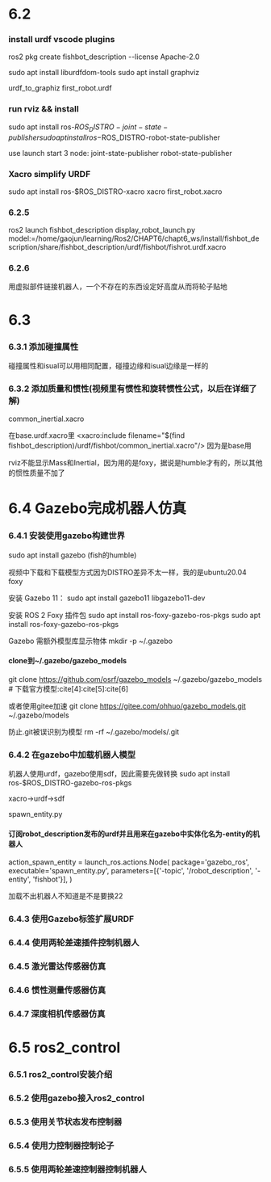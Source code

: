 # 6.2

### install urdf vscode plugins
ros2 pkg create fishbot_description --license Apache-2.0

sudo apt install liburdfdom-tools
sudo apt install graphviz

urdf_to_graphiz first_robot.urdf


### run rviz && install
sudo apt install ros-$ROS_DISTRO-joint-state-publisher
sudo apt install ros-$ROS_DISTRO-robot-state-publisher


use launch start 3 node:
joint-state-publisher
robot-state-publisher


### Xacro simplify URDF
sudo apt install ros-$ROS_DISTRO-xacro
xacro first_robot.xacro


### 6.2.5
ros2 launch fishbot_description display_robot_launch.py model:=/home/gaojun/learning/Ros2/CHAPT6/chapt6_ws/install/fishbot_description/share/fishbot_description/urdf/fishbot/fishrot.urdf.xacro 


### 6.2.6
用虚拟部件链接机器人，一个不存在的东西设定好高度从而将轮子贴地

# 6.3
### 6.3.1 添加碰撞属性
碰撞属性和isual可以用相同配置，碰撞边缘和isual边缘是一样的

### 6.3.2 添加质量和惯性(视频里有惯性和旋转惯性公式，以后在详细了解)
common_inertial.xacro

在base.urdf.xacro里
<xacro:include filename="$(find fishbot_description)/urdf/fishbot/common_inertial.xacro"/>
因为是base用

rviz不能显示Mass和Inertial，因为用的是foxy，据说是humble才有的，所以其他的惯性质量不加了


# 6.4 Gazebo完成机器人仿真

### 6.4.1 安装使用gazebo构建世界
sudo apt install gazebo (fish的humble)

视频中下载和下载模型方式因为DISTRO差异不太一样，我的是ubuntu20.04 foxy

安装 Gazebo 11：
sudo apt install gazebo11 libgazebo11-dev

安装 ROS 2 Foxy 插件包
sudo apt install ros-foxy-gazebo-ros-pkgs
sudo apt install ros-foxy-gazebo-ros-pkgs

Gazebo 需额外模型库显示物体
mkdir -p ~/.gazebo

#### clone到~/.gazebo/gazebo_models
git clone https://github.com/osrf/gazebo_models ~/.gazebo/gazebo_models  # 下载官方模型:cite[4]:cite[5]:cite[6]

或者使用gitee加速
git clone https://gitee.com/ohhuo/gazebo_models.git ~/.gazebo/models

防止.git被误识别为模型
rm -rf ~/.gazebo/models/.git


### 6.4.2 在gazebo中加载机器人模型
机器人使用urdf，gazebo使用sdf，因此需要先做转换
sudo apt install ros-$ROS_DISTRO-gazebo-ros-pkgs

xacro->urdf->sdf

spawn_entity.py

#### 订阅robot_description发布的urdf并且用来在gazebo中实体化名为-entity的机器人
action_spawn_entity = launch_ros.actions.Node(
    package='gazebo_ros',
    executable='spawn_entity.py',
    parameters=[{'-topic', '/robot_description', '-entity', 'fishbot'}],
)

加载不出机器人不知道是不是要换22

### 6.4.3 使用Gazebo标签扩展URDF

### 6.4.4 使用两轮差速插件控制机器人

### 6.4.5 激光雷达传感器仿真

### 6.4.6 惯性测量传感器仿真

### 6.4.7 深度相机传感器仿真

# 6.5 ros2_control

### 6.5.1 ros2_control安装介绍

### 6.5.2 使用gazebo接入ros2_control

### 6.5.3 使用关节状态发布控制器

### 6.5.4 使用力控制器控制论子

### 6.5.5 使用两轮差速控制器控制机器人